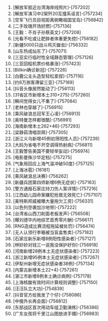 
1. [解放军抵近台湾海岸线照片]-[757202]
1. [解放军演习中2架歼20互撞系谣言]-[757234]
1. [空军飞行员目视距离俯瞰祖国宝岛]-[756842]
1. [二手玫瑰开场好燃]-[757136]
1. [王毅：不肖子孙蔡英文]-[757208]
1. [光看不吃或让肥胖者体重更失控]-[756182]
1. [新疆5000只战斗鸡灭蝗虫]-[756332]
1. [山东热成灿东了]-[757071]
1. [三亚实行临时性全域静态管理]-[757126]
1. [三亚回程机票价格暴涨]-[757423]
1. [Billkin确诊新冠]-[757226]
1. [白鹿公主头造型轻松拿捏]-[757116]
1. [约8万旅客滞留三亚]-[757169]
1. [抖音头像居然能动了]-[756113]
1. [31省区市新增本土310+275]-[757260]
1. [瞬间觉得女儿不重了]-[757084]
1. [老林也穿越了]-[756915]
1. [乘风破浪总冠军王心凌]-[756913]
1. [奥特曼怎样都很酷]-[756991]
1. [海南新增本土262+46]-[757293]
1. [梁静茹清唱崇拜]-[757305]
1. [浙江义乌新增45例初筛阳性人员]-[757239]
1. [大妈为省电不开空调得热射病]-[756811]
1. [王毅警告美国不要轻举妄动]-[756974]
1. [电影曼殊沙华定档]-[757275]
1. [气象局回应上海气温冲破50度]-[757125]
1. [上海冰雹]-[16181]
1. [乘风破浪总决赛]-[756262]
1. [新疆兵团第四师新增6例无症状]-[757163]
1. [警方通报石家庄持刀伤人案详情]-[757216]
1. [江西幼儿园命案嫌犯抢救无效死亡]-[757107]
1. [美特斯邦威被曝大量拖欠工资]-[756331]
1. [以色列空袭加沙地带]-[757222]
1. [台湾省山西刀削面老板发声]-[756508]
1. [曝刘德华内地综艺首秀零片酬]-[756617]
1. [RNG造成比赛流程拖延被处罚]-[756474]
1. [无人认领行李箱被当盲盒售卖]-[757182]
1. [石家庄新乐新增8例阳性感染者]-[757127]
1. [林妙妙对钱三一说我没保护好你]-[756918]
1. [河南新增28例本土无症状感染者]-[757223]
1. [浙江新增95例本土无症状感染者]-[757267]
1. [伊犁州新增无症状感染者38例]-[757134]
1. [内蒙古新增本土22+4]-[757261]
1. [湛江市新增8例本土确诊病例]-[757178]
1. [上海核酸有效时间计算规则调整]-[757150]
1. [汪汪队立大功]-[754839]
1. [抖音官方给我发了个仔]-[756086]
1. [中俄外长再会面]-[756812]
1. [东部战区首次用动车组卫勤演练]-[756386]
1. [广东女孩将千里江山图放进手镯]-[756983]